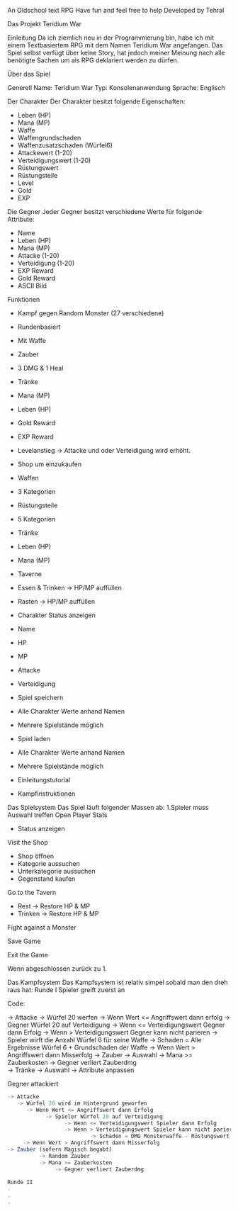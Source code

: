 An Oldschool text RPG 
Have fun and feel free to help
Developed by Tehral


Das Projekt Teridium War

Einleitung
Da ich ziemlich neu in der Programmierung bin, habe ich mit einem Textbasiertem RPG mit dem Namen Teridium War angefangen.
Das Spiel selbst verfügt über keine Story, hat jedoch meiner Meinung nach alle benötigte Sachen um als RPG deklariert werden zu dürfen.

Über das Spiel

Generell
Name: Teridium War
Typ: Konsolenanwendung
Sprache: Englisch

Der Charakter
Der Charakter besitzt folgende Eigenschaften:
- Leben (HP)
- Mana (MP)
- Waffe
- Waffengrundschaden
- Waffenzusatzschaden (Würfel6)
- Attackewert (1-20)
- Verteidigungswert (1-20)
- Rüstungswert
- Rüstungsteile
- Level
- Gold
- EXP

Die Gegner
Jeder Gegner besitzt verschiedene Werte für folgende Attribute:
- Name
- Leben (HP)
- Mana (MP)
- Attacke (1-20)
- Verteidigung (1-20)
- EXP Reward
- Gold Reward
- ASCII Bild


Funktionen
- Kampf gegen Random Monster (27 verschiedene)
- Rundenbasiert
- Mit Waffe
- Zauber
- 3 DMG & 1 Heal
- Tränke
- Mana (MP)
- Leben (HP)
- Gold Reward
- EXP Reward
- Levelanstieg -> Attacke und oder Verteidigung wird erhöht.

- Shop um einzukaufen
- Waffen
- 3 Kategorien
- Rüstungsteile
- 5 Kategorien
- Tränke
- Leben (HP)
- Mana (MP)

- Taverne
- Essen & Trinken -> HP/MP auffüllen
- Rasten -> HP/MP auffüllen

- Charakter Status anzeigen
- Name
- HP
- MP
- Attacke
- Verteidigung

- Spiel speichern
- Alle Charakter Werte anhand Namen
- Mehrere Spielstände möglich

- Spiel laden
- Alle Charakter Werte anhand Namen
- Mehrere Spielstände möglich

- Einleitungstutorial
- Kampfinstruktionen

Das Spielsystem
Das Spiel läuft folgender Massen ab:
1.Spieler muss Auswahl treffen
Open Player Stats
- Status anzeigen

Visit the Shop
- Shop öffnen
- Kategorie aussuchen
- Unterkategorie aussuchen
- Gegenstand kaufen

Go to the Tavern
- Rest -> Restore HP & MP
- Trinken -> Restore HP & MP

Fight against a Monster

Save Game

Exit the Game

Wenn abgeschlossen zurück zu 1.

Das Kampfsystem
Das Kampfsystem ist relativ simpel sobald man den dreh raus hat:
Runde I
Spieler greift zuerst an

Code:

-> Attacke
   -> Würfel 20 werfen
      -> Wenn Wert <= Angriffswert dann erfolg
            -> Gegner Würfel 20 auf Verteidigung
                  -> Wenn <= Verteidigungswert Gegner dann Erfolg
                  -> Wenn > Verteidigungswert Gegner kann nicht parieren
                        -> Spieler wirft die Anzahl Würfel 6 für seine Waffe
                        -> Schaden = Alle Ergebnisse Würfel 6 + Grundschaden der Waffe
     -> Wenn Wert > Angriffswert dann Misserfolg
-> Zauber
     -> Auswahl
          -> Mana >= Zauberkosten
               -> Gegner verliert Zauberdmg  
-> Tränke
     -> Auswahl
          -> Attribute anpassen

Gegner attackiert
```javascript
-> Attacke
   -> Würfel 20 wird im Hintergrund geworfen
      -> Wenn Wert <= Angriffswert dann Erfolg
            -> Spieler Würfel 20 auf Verteidigung
                  -> Wenn <= Verteidigungswert Spieler dann Erfolg
                  -> Wenn > Verteidigungswert Spieler kann nicht parieren
                          -> Schaden = DMG Monsterwaffe - Rüstungswert des Helden
     -> Wenn Wert > Angriffswert dann Misserfolg
-> Zauber (sofern Magisch begabt)
          -> Random Zauber
          -> Mana >= Zauberkosten
               -> Gegner verliert Zauberdmg

Runde II
.
.
.
```
